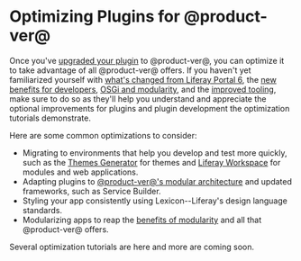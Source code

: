 # Optimizing Plugins for @product-ver@ [](id=optimizing-plugins-for-liferay-7)

Once you've [upgraded your plugin](/develop/tutorials/-/knowledge_base/7-0/upgrading-plugins-to-liferay-7)
to @product-ver@, you can optimize it to take advantage of all @product-ver@
offers. If you haven't yet familiarized yourself with
[what's changed from Liferay Portal 6](/develop/tutorials/-/knowledge_base/7-0/whats-changed-and-what-hasnt),
the
[new benefits for developers](/develop/tutorials/-/knowledge_base/7-0/benefits-of-liferay-7-for-liferay-6-developers),
[OSGi and modularity](/develop/tutorials/-/knowledge_base/7-0/osgi-and-modularity-for-liferay-6-developers),
and the
[improved tooling](/develop/tutorials/-/knowledge_base/7-0/improved-developer-tooling-liferay-workspace-maven-plugins-and-more),
make sure to do so as they'll help you understand and appreciate the optional
improvements for plugins and plugin development the optimization tutorials
demonstrate. 

Here are some common optimizations to consider:

-   Migrating to environments that help you develop and test
    more quickly, such as the
    [Themes Generator](/develop/tutorials/-/knowledge_base/7-0/migrating-a-6-2-theme-to-liferay-7)
    for themes and
    [Liferay Workspace](/develop/tutorials/-/knowledge_base/7-0/improved-developer-tooling-liferay-workspace-maven-plugins-and-more#from-the-plugins-sdk-to-liferay-workspace)
    for modules and web applications. 
-   Adapting plugins to [@product-ver@'s modular architecture](/develop/tutorials/-/knowledge_base/7-0/whats-changed-and-what-hasnt#embracing-a-modular-architecture)
    and updated frameworks, such as Service Builder.
-   Styling your app consistently using Lexicon--Liferay's design language
    standards.
-   Modularizing apps to reap the
    [benefits of modularity](/develop/tutorials/-/knowledge_base/7-0/osgi-and-modularity-for-liferay-6-developers#modules-as-an-improvement-over-traditional-plugins)
    and all that @product-ver@ offers. 

Several optimization tutorials are here and more are coming soon.
